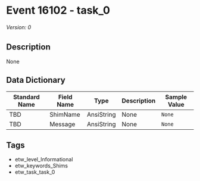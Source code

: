 # Event 16102 - task_0
###### Version: 0

## Description
None

## Data Dictionary
|Standard Name|Field Name|Type|Description|Sample Value|
|---|---|---|---|---|
|TBD|ShimName|AnsiString|None|`None`|
|TBD|Message|AnsiString|None|`None`|

## Tags
* etw_level_Informational
* etw_keywords_Shims
* etw_task_task_0